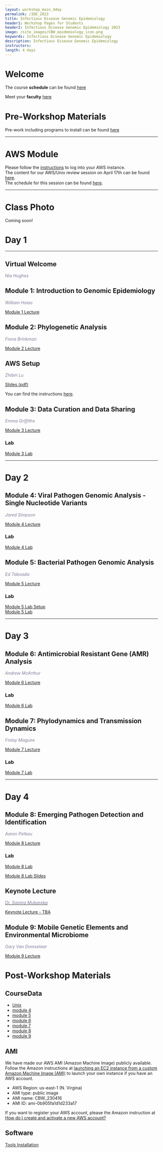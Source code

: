 ```yaml
---
layout: workshop_main_4day
permalink: /IDE_2023
title: Infectious Disease Genomic Epidemiology
header1: Workshop Pages for Students
header2: Infectious Disease Genomic Epidemiology 2023
image: /site_images/CBW_epidemiology_icon.png
keywords: Infectious Disease Genomic Epidemiology
description: Infectious Disease Genomic Epidemiology
instructors: 
length: 4 days
---
```


# Welcome <a id="welcome"></a> 

The course **schedule** can be found [here](https://bioinformaticsdotca.github.io/IDE_2023_schedule)

Meet your **faculty** [here](https://drive.google.com/file/d/1qlAcSC03gozAOMi9TuQYT8CbbiuFX0ZB/view?usp=share_link)

# Pre-Workshop Materials <a id="preworkshop"></a>

Pre-work including programs to install can be found [here](https://forms.gle/zJ1ekmvePMiPZ6zu9)

***

# AWS Module <a id="preworkshop"></a>

Please follow the [instructions](https://bioinformaticsdotca.github.io/AWS_setup) to log into your AWS instance.  
The content for our AWS/Unix review session on April 17th can be found [here](/AWS_IDE23).  
The schedule for this session can be found [here](https://bioinformaticsdotca.github.io/AWS_IDE23_Schedule).  


***

# Class Photo

Coming soon!  



# Day 1 <a id="day1"></a>

***

## Virtual Welcome

*<font color="#827e9c"> Nia Hughes</font>*

## Module 1: Introduction to Genomic Epidemiology

*<font color="#827e9c">William Hsiao</font>*  

[Module 1 Lecture](https://drive.google.com/file/d/1pg3n3K4dXH3Ozwmf7OSHYbw2yKnsX-_a/view?usp=share_link)


## Module 2: Phylogenetic Analysis
*<font color="#827e9c">Fiona Brinkman</font>*  

[Module 2 Lecture](https://drive.google.com/file/d/10GXetSm55F0sF-xm2ZvWOndBUEEn4GEb/view?usp=sharing)
 

## AWS Setup
*<font color="#827e9c">Zhibin Lu</font>*  

[Slides (pdf)](https://drive.google.com/file/d/1L-MA6JKrPQTkOdRsLNXlsa2Gu7Iq3JaC/view?usp=sharing)  

You can find the instructions [here](https://bioinformaticsdotca.github.io/AWS_setup).

## Module 3: Data Curation and Data Sharing

*<font color="#827e9c">Emma Griffiths</font>*  

[Module 3 Lecture](https://drive.google.com/file/d/1mcQodmVjrKXez8QCojPN_cg-u-vwMnHL/view?usp=share_link)

### Lab
 
[Module 3 Lab](https://drive.google.com/file/d/19ZdLm4XfTBC9MkCwCnmtMQkbuPv_rdQm/view?usp=sharing)


***
# Day 2 <a id="day2"></a>

## Module 4: Viral Pathogen Genomic Analysis - Single Nucleotide Variants 

*<font color="#827e9c">Jared Simpson</font>*  

[Module 4 Lecture](https://drive.google.com/file/d/1AFNNPo24CK8Kjx1w3kg7Pt-JfQI_seq8/view?usp=share_link)
 
### Lab

[Module 4 Lab](https://bioinformaticsdotca.github.io/IDE_2023_Module4_lab)


## Module 5: Bacterial Pathogen Genomic Analysis

*<font color="#827e9c">Ed Taboada</font>*  

[Module 5 Lecture](https://drive.google.com/file/d/1oa-G7L8GAwX_XSvBPYVffZeQ6mLkZeEt/view?usp=sharing)
 
### Lab
 
[Module 5 Lab Setup](https://bioinformaticsdotca.github.io/IDE_2023_Module5_labsetup)  
[Module 5 Lab](https://bioinformaticsdotca.github.io/IDE_2023_Module5_lab)



***
# Day 3 <a id="day3"></a>


## Module 6: Antimicrobial Resistant Gene (AMR) Analysis

*<font color="#827e9c">Andrew McArthur</font>*  

[Module 6 Lecture](https://drive.google.com/file/d/1Dl6_gIgszWQt5cnzEYeGQ2S5_3ieseWb/view?usp=share_link)
 
### Lab
 
[Module 6 Lab](https://bioinformaticsdotca.github.io/IDE_2023_Module6_lab)



## Module 7: Phylodynamics and Transmission Dynamics 

*<font color="#827e9c">Finlay Maguire</font>*  

[Module 7 Lecture](https://drive.google.com/file/d/1WfJR3mojbYPN4Gm157cc99ZkUZrBD5uU/view?usp=sharing)
 
### Lab

[Module 7 Lab](https://bioinformaticsdotca.github.io/IDE_2023_Module7_lab)



***
# Day 4 <a id="day4"></a>


## Module 8: Emerging Pathogen Detection and Identification

*<font color="#827e9c">Aaron Petkau</font>*  

[Module 8 Lecture](https://drive.google.com/file/d/1sEa-cK8K2fax5XLDAZas9HWZrrcpmnvq/view?usp=share_link)

### Lab
[Module 8 Lab](https://bioinformaticsdotca.github.io/IDE_2023_Module8_lab)

[Module 8 Lab Slides](https://drive.google.com/file/d/1BJOeBuOLmJIxjvzMLPJ0vcXdnoQzzdk9/view?usp=sharing)


## Keynote Lecture

[*<font color="#827e9c">Dr. Samira Mubareka</font>*](https://sunnybrook.ca/research/team/member.asp?t=12&m=417&page=529) 

[Keynote Lecture - TBA]()


## Module 9: Mobile Genetic Elements and Environmental Microbiome 

*<font color="#827e9c">Gary Van Domselaar</font>*  

[Module 9 Lecture](https://drive.google.com/file/d/1SXvoVqe-aMCjZNRfdHRPMDKlSxRyfbbQ/view?usp=share_link)

# Post-Workshop Materials <a id="postworkshop"></a>
## CourseData
- [Unix](http://hpc4health.ca/cbw/2023/IDE/230417_UnixFiles.tar)
- [module 4](http://hpc4health.ca/cbw/2023/IDE/230417_module4.tar)
- [module 5](http://hpc4health.ca/cbw/2023/IDE/230417_module5.tar)
- [module 6](http://hpc4health.ca/cbw/2023/IDE/230417_module6.tar)
- [module 7](http://hpc4health.ca/cbw/2023/IDE/230417_module7.tar)
- [module 8](http://hpc4health.ca/cbw/2023/IDE/230417_module8.tar)
- [module 9](http://hpc4health.ca/cbw/2023/IDE/230417_module9.tar)

## AMI
We have made our AWS AMI (Amazon Machine Image) publicly available. Follow the Amazon instructions at [launching an EC2 instance from a custom Amazon Machine Image (AMI)](https://repost.aws/knowledge-center/launch-instance-custom-ami) to launch your own instance if you have an AWS account.
- AWS Region: us-east-1 (N. Virgina)
- AMI type: public image
- AMI name: CBW_230416
- AMI ID: ami-0b905fa1d1d233a17

If you want to register your AWS account, please the Amazon instruction at [How do I create and activate a new AWS account?](https://aws.amazon.com/premiumsupport/knowledge-center/create-and-activate-aws-account/)

## Software
[Tools Installation](https://bioinformaticsdotca.github.io/IDE_2023_tools)
